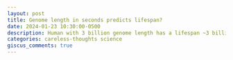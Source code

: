 ```yaml
---
layout: post
title: Genome length in seconds predicts lifespan?
date: 2024-01-23 10:30:00-0500
description: Human with 3 billion genome length has a lifespan ~3 billion seconds (~93 years). Also "true" for e. coli. 
categories: careless-thoughts science
giscus_comments: true
---
```


